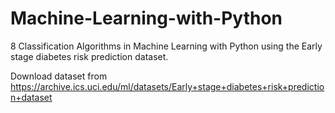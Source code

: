 # Machine-Learning-with-Python
8 Classification Algorithms in Machine Learning with Python using the Early stage diabetes risk prediction dataset.
 
 Download dataset from https://archive.ics.uci.edu/ml/datasets/Early+stage+diabetes+risk+prediction+dataset
